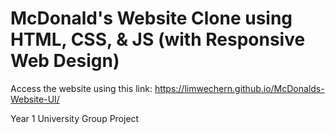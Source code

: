 # McDonald's Website Clone using HTML, CSS, & JS (with Responsive Web Design)

Access the website using this link: 
https://limwechern.github.io/McDonalds-Website-UI/

Year 1 University Group Project
